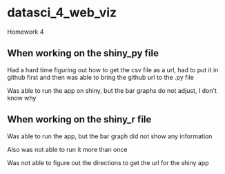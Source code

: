 # datasci_4_web_viz
Homework 4

## When working on the shiny_py file

Had a hard time figuring out how to get the csv file as a url, had to put it in github first and then was able to bring the github url to the .py file

Was able to run the app on shiny, but the bar graphs do not adjust, I don't know why

## When working on the shiny_r file

Was able to run the app, but the bar graph did not show any information

Also was not able to run it more than once

Was not able to figure out the directions to get the url for the shiny app
